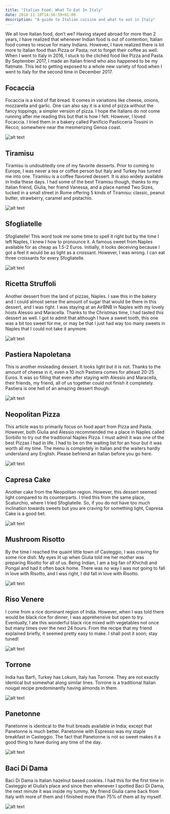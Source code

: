 ```yaml
---
title: "Italian Food: What To Eat In Italy"
date: 2018-11-10T14:56:59+01:00
description: "A guide to Italian cuisine and what to eat in Italy"
---
```


We all love Italian food, don’t we? Having stayed abroad for more than 2 years, I have realized that whenever Indian food is out of contention, Italian food comes to rescue for many Indians. However, I have realized there is lot more to Italian food than Pizza or Pasta; not to forget their coffee as well. When I went to Italy in 2016, I stuck to the clichéd food like Pizza and Pasta. By September 2017, I made an Italian friend who also happened to be my flatmate. This led to getting exposed to a whole new variety of food when I went to Italy for the second time in December 2017.

## Focaccia

Focaccia is a kind of flat bread. It comes in variations like cheese, onions, mozzarella and garlic. One can also say it is a kind of pizza without the fancy toppings; a simpler version of pizza. I hope the Italians do not come running after me reading this but that is how I felt. However, I loved Focaccia. I tried them in a bakery called Panificio Pasticceria Tossini in Recco; somewhere near the mesmerizing Genoa coast.

![alt text](https://i.imgur.com/SiiWGXJ.jpg "Focaccia")

## Tiramisu

Tiramisu is undoubtedly one of my favorite desserts. Prior to coming to Europe, I was never a tea or coffee person but Italy and Turkey has turned me into one. Tiramisu is a coffee flavored dessert. It is also widely available in India these days. I had some of the best Tiramisu though, thanks to my Italian friend, Giulia, her friend Vanessa, and a place named Two Sizes, tucked in a small street in Rome offering 5 kinds of Tiramisu: classic, peanut butter, strawberry, caramel and pistachio.

![alt text](https://i.imgur.com/RCuiKZQ.jpg "Tiramisu")

## Sfogliatelle

Sfogliatelle! This word took me some time to spell it right but by the time I left Naples, I knew I how to pronounce it. A famous sweet from Naples available for as cheap as 1.5-2 Euros. Initially, it looks deceiving because I got a feel it would be as light as a croissant. However, I was wrong. I can eat three croissants for every Sfogliatelle.

![alt text](https://i.imgur.com/fq78ptK.jpg "Sfogliatelle")

## Ricetta Struffoli

Another dessert from the land of pizzas, Naples. I saw this in the bakery and I could almost sense the amount of sugar that would be there in this dessert, and I was right. I was staying at an AirBNB in Naples with my lovely hosts Alessio and Maracella. Thanks to the Christmas time, I had tasted this dessert as well. I got to admit that although I have a sweet tooth, this one was a bit too sweet for me, or may be that I just had way too many sweets in Naples that I could not take it anymore.

![alt text](https://i.imgur.com/PMy3COD.jpg "Ricetta Struffoli")

## Pastiera Napoletana

This is another misleading dessert. It looks light but it is not. Thanks to the amount of cheese in it, even a 10 inch Pastiera comes for atleast 20-25 Euros. It was so filling that even after staying with Alessio and Maracella, their friends, my friend, all of us together could not finish it completely. Pastiera is one hell of an amazing dessert though.

![alt text](https://i.imgur.com/Rr87SRD.jpg "Pastiera Napoletana")

## Neopolitan Pizza

This article was to primarily focus on food apart from Pizza and Pasta. However, both Giulia and Alessio recommended me a place in Naples called Sorbillo to try out the traditional Naples Pizza. I must admit it was one of the best Pizzas I had in life. I had to be on the waiting list for an hour but it was worth all my time. The menu is completely in Italian and the waiters hardly understand any English. Please befriend an Italian before you go here.

![alt text](https://i.imgur.com/5yUHISS.jpg "Neopolitan Pizza")

## Capresa Cake

Another cake from the Neopolitan region. However, this dessert seemed light compared to its counterparts. I tried this from the same place, Scaturchio, where I tried Sfogliatelle. So, if you do not have too much inclination towards sweets but you are craving for something light, Capresa Cake is a good bet.

![alt text](https://i.imgur.com/m9gJESc.jpg "Capresa Cake")

## Mushroom Risotto

By the time I reached the quaint little town of Casteggio, I was craving for some rice dish. My eyes lit up when Giulia told me her mother was preparing Risotto for all of us. Being Indian, I am a big fan of Khichdi and Pongal and had it often back home. There was no way I was not going to fall in love with Risotto, and I was right, I did fall in love with Risotto.

![alt text](https://i.imgur.com/uxAlAj6.jpg "Mushroom Risotto")

## Riso Venere

I come from a rice dominant region of India. However, when I was told there would be black rice for dinner, I was apprehensive but open to try. Eventually, I ate this wonderful black rice mixed with vegetables not once but many times over the next 24 hours. From the recipe that my friend explained briefly, it seemed pretty easy to make. I shall post it soon; stay tuned!

![alt text](https://i.imgur.com/M5Ykpyd.jpg "Riso Venere")

## Torrone

India has Barfi, Turkey has Lokum, Italy has Torrone. They are not exactly identical but somewhat along similar lines. Torrone is a traditional Italian nougat recipe predominantly having almonds in them.

![alt text](https://i.imgur.com/sD5ytJ0.jpg "Torrone")

## Panetonne

Panetonne is identical to the fruit breads available in India; except that Panetonne is much better. Panetonne with Espresso was my staple breakfast in Casteggio. The fact that Panetonne is not so sweet makes it a good thing to have during any time of the day.

![alt text](https://i.imgur.com/PiBkUYX.jpg "Panetonne")

## Baci Di Dama

Baci Di Dama is Italian hazelnut based cookies. I had this for the first time in Casteggio at Giulia’s place and since then whenever I spotted Baci Di Dama, the next minute it was inside my tummy. My friend Giulia came back from Italy with more of them and I finished more than 75% of them all by myself.

![alt text](https://i.imgur.com/LH22gV1.jpg "Baci Di Dama")